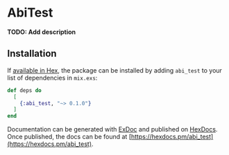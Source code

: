 # AbiTest

**TODO: Add description**

## Installation

If [available in Hex](https://hex.pm/docs/publish), the package can be installed
by adding `abi_test` to your list of dependencies in `mix.exs`:

```elixir
def deps do
  [
    {:abi_test, "~> 0.1.0"}
  ]
end
```

Documentation can be generated with [ExDoc](https://github.com/elixir-lang/ex_doc)
and published on [HexDocs](https://hexdocs.pm). Once published, the docs can
be found at [https://hexdocs.pm/abi_test](https://hexdocs.pm/abi_test).

